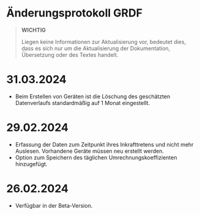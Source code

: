 # Änderungsprotokoll GRDF

>**WICHTIG**
>
>Liegen keine Informationen zur Aktualisierung vor, bedeutet dies, dass es sich nur um die Aktualisierung der Dokumentation, Übersetzung oder des Textes handelt.

# 31.03.2024

- Beim Erstellen von Geräten ist die Löschung des geschätzten Datenverlaufs standardmäßig auf 1 Monat eingestellt.

# 29.02.2024

- Erfassung der Daten zum Zeitpunkt ihres Inkrafttretens und nicht mehr Auslesen. Vorhandene Geräte müssen neu erstellt werden.
- Option zum Speichern des täglichen Umrechnungskoeffizienten hinzugefügt.

# 26.02.2024

- Verfügbar in der Beta-Version.
